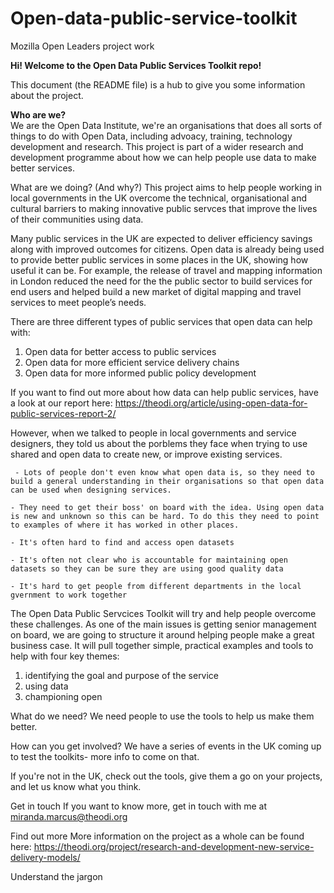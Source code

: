 # Open-data-public-service-toolkit
Mozilla Open Leaders project work


<b>Hi! Welcome to the Open Data Public Services Toolkit repo! </b><br>

This document (the README file) is a hub to give you some information about the project. 

<b>Who are we?</b><br>
We are the Open Data Institute, we're an organisations that does all sorts of things to do with Open Data, including advoacy, training, technology development and research. This project is part of a wider research and development programme about how we can help people use data to make better services. 

What are we doing? (And why?)
This project aims to help people working in local governments in the UK overcome the technical, organisational and cultural barriers to making innovative public servces that improve the lives of their communities using data. 

Many public services in the UK are expected to deliver efficiency savings along with improved outcomes for citizens. Open data is already being used to provide better public services in some places in the UK, showing how useful it can be. For example, the release of travel and mapping information in London reduced the need for the the public sector to build services for end users and helped build a new market of digital mapping and travel services to meet people’s needs.

There are three different types of public services that open data can help with:

1) Open data for better access to public services
2) Open data for more efficient service delivery chains
3) Open data for more informed public policy development 

If you want to find out more about how data can help public services, have a look at our report here: https://theodi.org/article/using-open-data-for-public-services-report-2/

However, when we talked to people in local governments and service designers, they told us about the porblems they face when trying to use shared and open data to create new, or improve existing services. 

     - Lots of people don't even know what open data is, so they need to build a general understanding in their organisations so that open data can be used when designing services.

    - They need to get their boss' on board with the idea. Using open data is new and unknown so this can be hard. To do this they need to point to examples of where it has worked in other places.

    - It's often hard to find and access open datasets

    - It's often not clear who is accountable for maintaining open datasets so they can be sure they are using good quality data

    - It's hard to get people from different departments in the local gvernment to work together

The Open Data Public Servcices Toolkit will try and help people overcome these challenges. As one of the main issues is getting senior management on board, we are going to structure it around helping people make a great business case. It will pull together simple, practical examples and tools to help with four key themes: 

1) identifying the goal and purpose of the service
2) using data 
3) championing open 


What do we need?
We need people to use the tools to help us make them better. 

How can you get involved?
We have a series of events in the UK coming up to test the toolkits- more info to come on that. 

If you're not in the UK, check out the tools, give them a go on your projects, and let us know what you think. 

Get in touch
If you want to know more, get in touch with me at miranda.marcus@theodi.org

Find out more
More information on the project as a whole can be found here: https://theodi.org/project/research-and-development-new-service-delivery-models/


Understand the jargon




